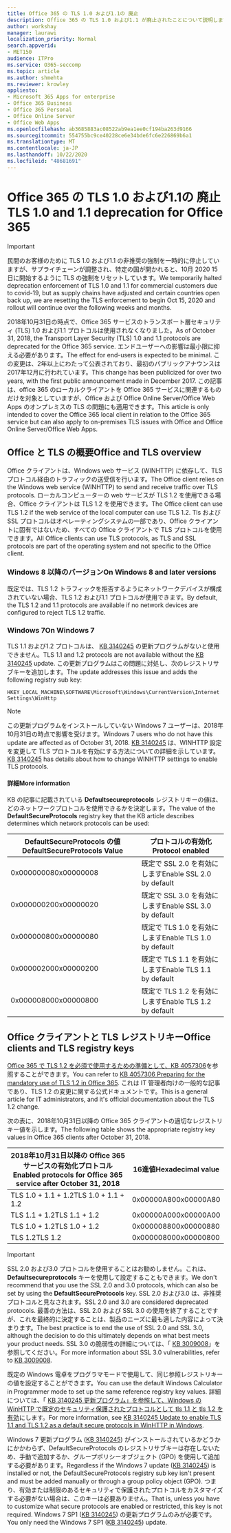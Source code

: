 ```yaml
---
title: Office 365 の TLS 1.0 および1.1の 廃止
description: Office 365 の TLS 1.0 および1.1 が廃止されたことについて説明します。
author: workshay
manager: laurawi
localization_priority: Normal
search.appverid:
- MET150
audience: ITPro
ms.service: O365-seccomp
ms.topic: article
ms.author: shmehta
ms.reviewer: krowley
appliesto:
- Microsoft 365 Apps for enterprise
- Office 365 Business
- Office 365 Personal
- Office Online Server
- Office Web Apps
ms.openlocfilehash: ab3685883ac08522ab9ea1ee0cf194ba263d9166
ms.sourcegitcommit: 554755bc9ce40228ce6e34bde6fc6e226869b6a1
ms.translationtype: MT
ms.contentlocale: ja-JP
ms.lasthandoff: 10/22/2020
ms.locfileid: "48681691"
---
```

# <a name="tls-10-and-11-deprecation-for-office-365"></a><span data-ttu-id="87efd-103">Office 365 の TLS 1.0 および1.1の 廃止</span><span class="sxs-lookup"><span data-stu-id="87efd-103">TLS 1.0 and 1.1 deprecation for Office 365</span></span>
> [!IMPORTANT]
> <span data-ttu-id="87efd-104">民間のお客様のために TLS 1.0 および1.1 の非推奨の強制を一時的に停止していますが、サプライチェーンが調整され、特定の国が開かれると、10月 2020 15 日に開始するように TLS の強制をリセットしています。</span><span class="sxs-lookup"><span data-stu-id="87efd-104">We temporarily halted deprecation enforcement of TLS 1.0 and 1.1 for commercial customers due to covid-19, but as supply chains have adjusted and certain countries open back up, we are resetting the TLS enforcement to begin Oct 15, 2020 and rollout will continue over the following weeks and months.</span></span> 

<span data-ttu-id="87efd-105">2018年10月31日の時点で、Office 365 サービスのトランスポート層セキュリティ (TLS) 1.0 および1.1 プロトコルは使用されなくなりました。</span><span class="sxs-lookup"><span data-stu-id="87efd-105">As of October 31, 2018, the Transport Layer Security (TLS) 1.0 and 1.1 protocols are deprecated for the Office 365 service.</span></span> <span data-ttu-id="87efd-106">エンドユーザーへの影響は最小限に抑える必要があります。</span><span class="sxs-lookup"><span data-stu-id="87efd-106">The effect for end-users is expected to be minimal.</span></span> <span data-ttu-id="87efd-107">この変更は、2年以上にわたって公表されており、最初のパブリックアナウンスは2017年12月に行われています。</span><span class="sxs-lookup"><span data-stu-id="87efd-107">This change has been publicized for over two years, with the first public announcement made in December 2017.</span></span> <span data-ttu-id="87efd-108">この記事は、office 365 のローカルクライアントを Office 365 サービスに関連するものだけを対象としていますが、Office および Office Online Server/Office Web Apps のオンプレミスの TLS の問題にも適用できます。</span><span class="sxs-lookup"><span data-stu-id="87efd-108">This article is only intended to cover the Office 365 local client in relation to the Office 365 service but can also apply to on-premises TLS issues with Office and Office Online Server/Office Web Apps.</span></span>

## <a name="office-and-tls-overview"></a><span data-ttu-id="87efd-109">Office と TLS の概要</span><span class="sxs-lookup"><span data-stu-id="87efd-109">Office and TLS overview</span></span>

<span data-ttu-id="87efd-110">Office クライアントは、Windows web サービス (WINHTTP) に依存して、TLS プロトコル経由のトラフィックの送受信を行います。</span><span class="sxs-lookup"><span data-stu-id="87efd-110">The Office client relies on the Windows web service (WINHTTP) to send and receive traffic over TLS protocols.</span></span> <span data-ttu-id="87efd-111">ローカルコンピューターの web サービスが TLS 1.2 を使用できる場合、Office クライアントは TLS 1.2 を使用できます。</span><span class="sxs-lookup"><span data-stu-id="87efd-111">The Office client can use TLS 1.2 if the web service of the local computer can use TLS 1.2.</span></span> <span data-ttu-id="87efd-112">Tls および SSL プロトコルはオペレーティングシステムの一部であり、Office クライアントに固有ではないため、すべての Office クライアントで TLS プロトコルを使用できます。</span><span class="sxs-lookup"><span data-stu-id="87efd-112">All Office clients can use TLS protocols, as TLS and SSL protocols are part of the operating system and not specific to the Office client.</span></span>

### <a name="on-windows-8-and-later-versions"></a><span data-ttu-id="87efd-113">Windows 8 以降のバージョン</span><span class="sxs-lookup"><span data-stu-id="87efd-113">On Windows 8 and later versions</span></span>

<span data-ttu-id="87efd-114">既定では、TLS 1.2 トラフィックを拒否するようにネットワークデバイスが構成されていない場合、TLS 1.2 および1.1 プロトコルが使用できます。</span><span class="sxs-lookup"><span data-stu-id="87efd-114">By default, the TLS 1.2 and 1.1 protocols are available if no network devices are configured to reject TLS 1.2 traffic.</span></span>

### <a name="on-windows-7"></a><span data-ttu-id="87efd-115">Windows 7</span><span class="sxs-lookup"><span data-stu-id="87efd-115">On Windows 7</span></span>

<span data-ttu-id="87efd-116">TLS 1.1 および1.2 プロトコルは、 [KB 3140245](https://support.microsoft.com/help/3140245) の更新プログラムがないと使用できません。</span><span class="sxs-lookup"><span data-stu-id="87efd-116">TLS 1.1 and 1.2 protocols are not available without the [KB 3140245](https://support.microsoft.com/help/3140245) update.</span></span> <span data-ttu-id="87efd-117">この更新プログラムはこの問題に対処し、次のレジストリサブキーを追加します。</span><span class="sxs-lookup"><span data-stu-id="87efd-117">The update addresses this issue and adds the following registry sub key:</span></span>

```console
HKEY_LOCAL_MACHINE\SOFTWARE\Microsoft\Windows\CurrentVersion\Internet Settings\WinHttp
```

> [!NOTE]
> <span data-ttu-id="87efd-118">この更新プログラムをインストールしていない Windows 7 ユーザーは、2018年10月31日の時点で影響を受けます。</span><span class="sxs-lookup"><span data-stu-id="87efd-118">Windows 7 users who do not have this update are affected as of October 31, 2018.</span></span> <span data-ttu-id="87efd-119">[KB 3140245](https://support.microsoft.com/help/3140245) は、WINHTTP 設定を変更して TLS プロトコルを有効にする方法についての詳細を示しています。</span><span class="sxs-lookup"><span data-stu-id="87efd-119">[KB 3140245](https://support.microsoft.com/help/3140245) has details about how to change WINHTTP settings to enable TLS protocols.</span></span>

#### <a name="more-information"></a><span data-ttu-id="87efd-120">詳細</span><span class="sxs-lookup"><span data-stu-id="87efd-120">More information</span></span>

<span data-ttu-id="87efd-121">KB の記事に記載されている **Defaultsecureprotocols** レジストリキーの値は、どのネットワークプロトコルを使用できるかを決定します。</span><span class="sxs-lookup"><span data-stu-id="87efd-121">The value of the **DefaultSecureProtocols** registry key that the KB article describes determines which network protocols can be used:</span></span>

|<span data-ttu-id="87efd-122">DefaultSecureProtocols の値</span><span class="sxs-lookup"><span data-stu-id="87efd-122">DefaultSecureProtocols Value</span></span>|<span data-ttu-id="87efd-123">プロトコルの有効化</span><span class="sxs-lookup"><span data-stu-id="87efd-123">Protocol enabled</span></span>|
|-|-|
|<span data-ttu-id="87efd-124">0x00000008</span><span class="sxs-lookup"><span data-stu-id="87efd-124">0x00000008</span></span>|<span data-ttu-id="87efd-125">既定で SSL 2.0 を有効にします</span><span class="sxs-lookup"><span data-stu-id="87efd-125">Enable SSL 2.0 by default</span></span>|
|<span data-ttu-id="87efd-126">0x00000020</span><span class="sxs-lookup"><span data-stu-id="87efd-126">0x00000020</span></span>|<span data-ttu-id="87efd-127">既定で SSL 3.0 を有効にします</span><span class="sxs-lookup"><span data-stu-id="87efd-127">Enable SSL 3.0 by default</span></span>|
|<span data-ttu-id="87efd-128">0x00000080</span><span class="sxs-lookup"><span data-stu-id="87efd-128">0x00000080</span></span>|<span data-ttu-id="87efd-129">既定で TLS 1.0 を有効にします</span><span class="sxs-lookup"><span data-stu-id="87efd-129">Enable TLS 1.0 by default</span></span>|
|<span data-ttu-id="87efd-130">0x00000200</span><span class="sxs-lookup"><span data-stu-id="87efd-130">0x00000200</span></span>|<span data-ttu-id="87efd-131">既定で TLS 1.1 を有効にします</span><span class="sxs-lookup"><span data-stu-id="87efd-131">Enable TLS 1.1 by default</span></span>|
|<span data-ttu-id="87efd-132">0x00000800</span><span class="sxs-lookup"><span data-stu-id="87efd-132">0x00000800</span></span>|<span data-ttu-id="87efd-133">既定で TLS 1.2 を有効にします</span><span class="sxs-lookup"><span data-stu-id="87efd-133">Enable TLS 1.2 by default</span></span>|

## <a name="office-clients-and-tls-registry-keys"></a><span data-ttu-id="87efd-134">Office クライアントと TLS レジストリキー</span><span class="sxs-lookup"><span data-stu-id="87efd-134">Office clients and TLS registry keys</span></span>

<span data-ttu-id="87efd-135">[Office 365 で TLS 1.2 を必須で使用するための準備として、KB 4057306](https://support.microsoft.com/help/4057306)を参照することができます。</span><span class="sxs-lookup"><span data-stu-id="87efd-135">You can refer to [KB 4057306 Preparing for the mandatory use of TLS 1.2 in Office 365](https://support.microsoft.com/help/4057306).</span></span> <span data-ttu-id="87efd-136">これは IT 管理者向けの一般的な記事であり、TLS 1.2 の変更に関する公式ドキュメントです。</span><span class="sxs-lookup"><span data-stu-id="87efd-136">This is a general article for IT administrators, and it's official documentation about the TLS 1.2 change.</span></span>

<span data-ttu-id="87efd-137">次の表に、2018年10月31日以降の Office 365 クライアントの適切なレジストリキー値を示します。</span><span class="sxs-lookup"><span data-stu-id="87efd-137">The following table shows the appropriate registry key values in Office 365 clients after October 31, 2018.</span></span>

|<span data-ttu-id="87efd-138">2018年10月31日以降の Office 365 サービスの有効化プロトコル</span><span class="sxs-lookup"><span data-stu-id="87efd-138">Enabled protocols for Office 365 service after October 31, 2018</span></span>|<span data-ttu-id="87efd-139">16進値</span><span class="sxs-lookup"><span data-stu-id="87efd-139">Hexadecimal value</span></span>|
|-|-|
|<span data-ttu-id="87efd-140">TLS 1.0 + 1.1 + 1.2</span><span class="sxs-lookup"><span data-stu-id="87efd-140">TLS 1.0 + 1.1 + 1.2</span></span>|<span data-ttu-id="87efd-141">0x00000A80</span><span class="sxs-lookup"><span data-stu-id="87efd-141">0x00000A80</span></span>|
|<span data-ttu-id="87efd-142">TLS 1.1 + 1.2</span><span class="sxs-lookup"><span data-stu-id="87efd-142">TLS 1.1 + 1.2</span></span>|<span data-ttu-id="87efd-143">0x00000A00</span><span class="sxs-lookup"><span data-stu-id="87efd-143">0x00000A00</span></span>|
|<span data-ttu-id="87efd-144">TLS 1.0 + 1.2</span><span class="sxs-lookup"><span data-stu-id="87efd-144">TLS 1.0 + 1.2</span></span>|<span data-ttu-id="87efd-145">0x00000880</span><span class="sxs-lookup"><span data-stu-id="87efd-145">0x00000880</span></span>|
|<span data-ttu-id="87efd-146">TLS 1.2</span><span class="sxs-lookup"><span data-stu-id="87efd-146">TLS 1.2</span></span>|<span data-ttu-id="87efd-147">0x00000800</span><span class="sxs-lookup"><span data-stu-id="87efd-147">0x00000800</span></span>|

> [!IMPORTANT]
> <span data-ttu-id="87efd-148">SSL 2.0 および3.0 プロトコルを使用することはお勧めしません。これは、 **Defaultsecureprotocols** キーを使用して設定することもできます。</span><span class="sxs-lookup"><span data-stu-id="87efd-148">We don't recommend that you use the SSL 2.0 and 3.0 protocols, which can also be set by using the **DefaultSecureProtocols** key.</span></span> <span data-ttu-id="87efd-149">SSL 2.0 および3.0 は、非推奨プロトコルと見なされます。</span><span class="sxs-lookup"><span data-stu-id="87efd-149">SSL 2.0 and 3.0 are considered deprecated protocols.</span></span> <span data-ttu-id="87efd-150">最善の方法は、SSL 2.0 および SSL 3.0 の使用を終了することですが、これを最終的に決定することは、製品のニーズに最も適した内容によって決まります。</span><span class="sxs-lookup"><span data-stu-id="87efd-150">The best practice is to end the use of SSL 2.0 and SSL 3.0, although the decision to do this ultimately depends on what best meets your product needs.</span></span> <span data-ttu-id="87efd-151">SSL 3.0 の脆弱性の詳細については、「 [KB 3009008](https://support.microsoft.com/help/3009008)」を参照してください。</span><span class="sxs-lookup"><span data-stu-id="87efd-151">For more information about SSL 3.0 vulnerabilities, refer to [KB 3009008](https://support.microsoft.com/help/3009008).</span></span>

<span data-ttu-id="87efd-152">既定の Windows 電卓をプログラマモードで使用して、同じ参照レジストリキーの値を設定することができます。</span><span class="sxs-lookup"><span data-stu-id="87efd-152">You can use the default Windows Calculator in Programmer mode to set up the same reference registry key values.</span></span> <span data-ttu-id="87efd-153">詳細については、「 [KB 3140245 更新プログラム」を参照して、Windows の WinHTTP で既定のセキュリティ保護されたプロトコルとして tls 1.1 と tls 1.2 を有効](https://support.microsoft.com/help/3140245)にします。</span><span class="sxs-lookup"><span data-stu-id="87efd-153">For more information, see [KB 3140245 Update to enable TLS 1.1 and TLS 1.2 as a default secure protocols in WinHTTP in Windows](https://support.microsoft.com/help/3140245).</span></span>

<span data-ttu-id="87efd-154">Windows 7 更新プログラム ([KB 3140245](https://support.microsoft.com/help/3140245)) がインストールされているかどうかにかかわらず、DefaultSecureProtocols のレジストリサブキーは存在しないため、手動で追加するか、グループポリシーオブジェクト (GPO) を使用して追加する必要があります。</span><span class="sxs-lookup"><span data-stu-id="87efd-154">Regardless if the Windows 7 update ([KB 3140245](https://support.microsoft.com/help/3140245)) is installed or not, the DefaultSecureProtocols registry sub key isn't present and must be added manually or through a group policy object (GPO).</span></span> <span data-ttu-id="87efd-155">つまり、有効または制限のあるセキュリティで保護されたプロトコルをカスタマイズする必要がない場合は、このキーは必要ありません。</span><span class="sxs-lookup"><span data-stu-id="87efd-155">That is, unless you have to customize what secure protocols are enabled or restricted, this key is not required.</span></span> <span data-ttu-id="87efd-156">Windows 7 SP1 ([KB 3140245](https://support.microsoft.com/help/3140245)) の更新プログラムのみが必要です。</span><span class="sxs-lookup"><span data-stu-id="87efd-156">You only need the Windows 7 SP1 ([KB 3140245](https://support.microsoft.com/help/3140245)) update.</span></span>
